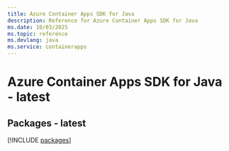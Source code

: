 ```yaml
---
title: Azure Container Apps SDK for Java
description: Reference for Azure Container Apps SDK for Java
ms.date: 10/03/2025
ms.topic: reference
ms.devlang: java
ms.service: containerapps
---
```

# Azure Container Apps SDK for Java - latest
## Packages - latest
[!INCLUDE [packages](container-apps-index.md)]